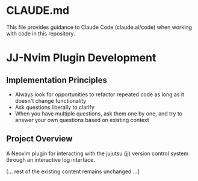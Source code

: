 # CLAUDE.md

This file provides guidance to Claude Code (claude.ai/code) when working with code in this repository.

# JJ-Nvim Plugin Development

## Implementation Principles

- Always look for opportunities to refactor repeated code as long as it doesn't change functionality
- Ask questions liberally to clarify
- When you have multiple questions, ask them one by one, and try to answer your own questions based on existing context

## Project Overview

A Neovim plugin for interacting with the jujutsu (jj) version control system through an interactive log interface.

[... rest of the existing content remains unchanged ...]